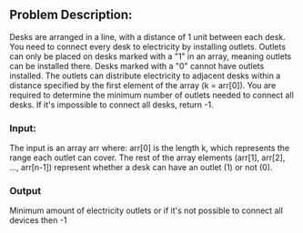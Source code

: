 ## Problem Description:
Desks are arranged in a line, with a distance of 1 unit between each desk.
You need to connect every desk to electricity by installing outlets.
Outlets can only be placed on desks marked with a "1" in an array, meaning outlets can be installed there. Desks marked with a "0" cannot have outlets installed.
The outlets can distribute electricity to adjacent desks within a distance specified by the first element of the array (k = arr[0]).
You are required to determine the minimum number of outlets needed to connect all desks. If it's impossible to connect all desks, return -1.
### Input:
The input is an array arr where:
arr[0] is the length k, which represents the range each outlet can cover.
The rest of the array elements (arr[1], arr[2], ..., arr[n-1]) represent whether a desk can have an outlet (1) or not (0).
### Output
Minimum amount of electricity outlets or if it's not possible to connect all devices then -1